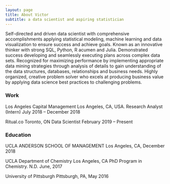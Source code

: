 ```yaml
---
layout: page
title: About Victor
subtitle: a data scientist and aspiring statistician
---
```


Self-directed and driven data scientist with comprehensive accomplishments applying statistical modeling, machine learning and
data visualization to ensure success and achieve goals. Known as an innovative thinker with strong SQL, Python, R acumen and
Julia. Demonstrated success developing and seamlessly executing plans across complex data sets. Recognized for maximizing
performance by implementing appropriate data mining strategies through analysis of details to gain understanding of the data
structures, databases, relationships and business needs. Highly organized, creative problem solver who excels at producing business
value by applying data science best practices to challenging problems.


### Work
Los Angeles Capital Management Los Angeles, CA, USA.
Research Analyst (Intern) July 2018 – December 2018

Ritual.co Toronto, ON
Data Scientist February 2019 – Present

### Education

UCLA ANDERSON SCHOOL OF MANAGEMENT Los Angeles, CA, December 2018

UCLA Department of Chemistry Los Angeles, CA PhD Program in Chemistry. N.D. June, 2017

University of Pittsburgh Pittsburgh, PA, May 2016
